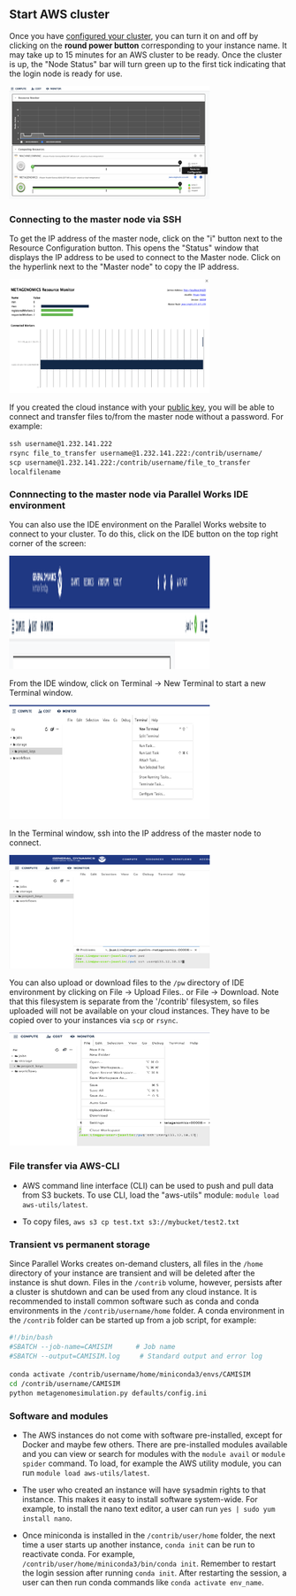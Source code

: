 ## Start AWS cluster

Once you have [configured your cluster](https://github.com/shenjean/cloud-classroom/blob/main/PW/configure.MD), you can turn it on and off by clicking on the <b>round power button</b> corresponding to your instance name. It may take up to 15 minutes for an AWS cluster to be ready. Once the cluster is up, the "Node Status" bar will turn green up to the first tick indicating that the login node is ready for use. 

<img src="media/Gear.png" style="width:3.77778in;height:2.13889in" alt="Resource configuration on Parallel Work's Compute page" />

### Connecting to the master node via SSH
To get the IP address of the master node, click on the "i" button next to the Resource Configuration button. This opens the "Status" window that displays the IP address to be used to connect to the Master node. Click on the hyperlink next to the "Master node" to copy the IP address.

<img src="media/Info.png" style="width:3.77778in;height:2.13889in" alt="Status window" />

If you created the cloud instance with your [public key](https://github.com/shenjean/cloud-classroom/blob/main/PW/keygen.MD), you will be able to connect and transfer files to/from the master node without a password. For example:

`ssh username@1.232.141.222`
<br>
`rsync file_to_transfer username@1.232.141.222:/contrib/username/`
<br>
`scp username@1.232.141.222:/contrib/username/file_to_transfer localfilename`

### Connnecting to the master node via Parallel Works IDE environment

You can also use the IDE environment on the Parallel Works website to connect to your cluster. To do this, click on the IDE button on the top right corner of the screen:

<img src="media/IDE.png" style="width:3.77778in;height:2.13889in" alt="IDE button" />

From the IDE window, click on Terminal -> New Terminal to start a new Terminal window.

<img src="media/Terminal.png" style="width:3.77778in;height:2.13889in" alt="Terminal window"/>

In the Terminal window, ssh into the IP address of the master node to connect. 

<img src="media/SSH.png" style="width:3.77778in;height:2.13889in" alt="SSH command"/>

You can also upload or download files to the `/pw` directory of IDE environment by clicking on File -> Upload Files.. or File -> Download. Note that this filesystem is separate from the '/contrib' filesystem, so files uploaded will not be available on your cloud instances. They have to be copied over to your instances via `scp` or `rsync`.

<img src="media/File.png" style="width:3.77778in;height:2.13889in" alt="SSH command"/>

### File transfer via AWS-CLI

* AWS command line interface (CLI) can be used to push and pull data from S3 buckets. To use CLI, load the "aws-utils" module: `module load aws-utils/latest`.

* To copy files, `aws s3 cp test.txt s3://mybucket/test2.txt`

### Transient vs permanent storage

Since Parallel Works creates on-demand clusters, all files in the `/home` directory of your instance are transient and will be deleted after the instance is shut down. Files in the `/contrib` volume, however, persists after a cluster is shutdown and can be used from any cloud instance. It is recommended to install common software such as conda and conda environments in the `/contrib/username/home` folder. A conda environment in the `/contrib` folder can be started up from a job script, for example:

```sh
#!/bin/bash
#SBATCH --job-name=CAMISIM      # Job name 
#SBATCH --output=CAMISIM.log     # Standard output and error log    

conda activate /contrib/username/home/miniconda3/envs/CAMISIM
cd /contrib/username/CAMISIM
python metagenomesimulation.py defaults/config.ini
```

### Software and modules

* The AWS instances do not come with software pre-installed, except for Docker and maybe few others. There are pre-installed modules available and you can view or search for modules with the `module avail` or `module spider` command. To load, for example the AWS utility module, you can run `module load aws-utils/latest`.

* The user who created an instance will have sysadmin rights to that instance. This makes it easy to install software system-wide. For example, to install the nano text editor, a user can run `yes | sudo yum install nano`.

* Once miniconda is installed in the `/contrib/user/home` folder, the next time a user starts up another instance, `conda init` can be run to reactivate conda. For example, `/contrib/user/home/miniconda3/bin/conda init`. Remember to restart the login session after running `conda init`. After restarting the session, a user can then run conda commands like `conda activate env_name`.
